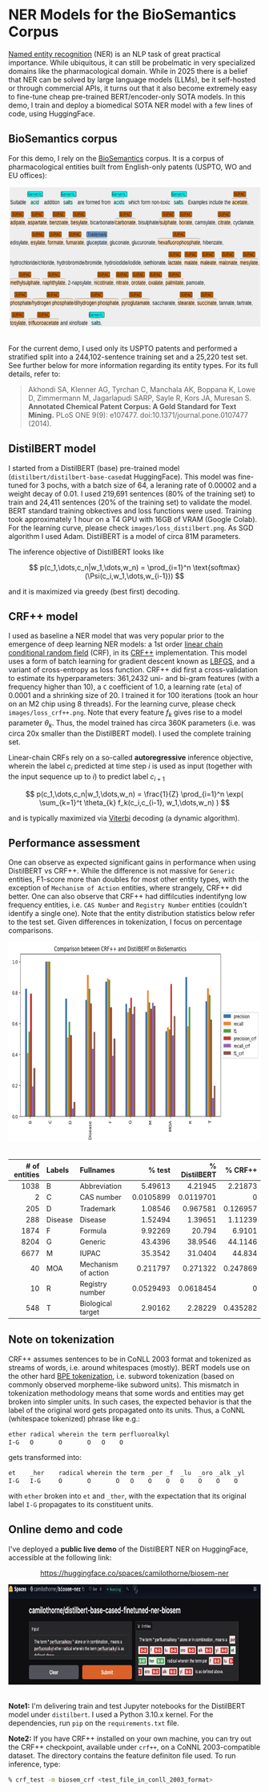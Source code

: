 # NER Models for the BioSemantics Corpus

[Named entity recognition](https://en.wikipedia.org/wiki/Named-entity_recognition) (NER) is an NLP task of great practical importance. While ubiquitous, it can still be probelmatic in very specialized domains like the pharmacological domain. While in 2025 there is a belief that NER can be solved by large language models (LLMs), be it self-hosted or through commercial APIs, it turns out that it also become extremely easy to fine-tune cheap pre-trained BERT/encoder-only SOTA models. In this demo, I train and deploy a biomedical SOTA NER model with a few lines of code, using HuggingFace. 

## BioSemantics corpus

For this demo, I rely on the [BioSemantics](https://web.archive.org/web/20171028233353/http://biosemantics.org/index.php/resources/chemical-patent-corpus) corpus. It is a corpus of pharmacological entities built from English-only patents (USPTO, WO and EU offices):

<div align="center">

<img src="images/biosem-sample.png" width="700" height="280" />

</div>

<br>

For the current demo, I used only its USPTO patents and performed a stratified split into a 244,102-sentence training set and a 25,220 test set. See further below for more information regarding its entity types. For its full details, refer to:
<br>

> Akhondi SA, Klenner AG, Tyrchan C, Manchala AK, Boppana K, Lowe D, Zimmermann M, Jagarlapudi SARP, Sayle R, Kors JA, Muresan S. 
> **Annotated Chemical Patent Corpus: A Gold Standard for Text Mining.** PLoS ONE 9(9): e107477. doi:10.1371/journal.pone.0107477 (2014).

## DistilBERT model

I started from a DistilBERT (base) pre-trained model (`distilbert/distilbert-base-cased`at HuggingFace). This model was fine-tuned for 3 pochs, with a batch size of 64, a leraning rate of 0.00002 and a weight decay of 0.01. I used 219,691 sentences (80% of the training set) to train and 24,411 sentences (20% of the training set) to validate the model. BERT standard training obkectives and loss functions were used. Training took approximately 1 hour on a T4 GPU with 16GB of VRAM (Google Colab). For the learning curve, please check `images/loss_distilbert.png`. As SGD algorithm I used Adam. DistilBERT is a model of circa 81M parameters.

The inference objective of DistilBERT looks like

$$
p(c_1,\dots,c_n|w_1,\dots,w_n) = \prod_{i=1}^n \text{softmax} (\Psi(c_i,w_1,\dots,w_{i-1}))
$$

and it is maximized via greedy (best first) decoding.

## CRF++ model

I used as baseline a NER model that was very popular prior to the emergence of deep learning NER models: a 1st order [linear chain conditional random field](https://aman.ai/primers/ai/conditional-random-fields/#linear-chain-crfs) (CRF), in its [CRF++](https://taku910.github.io/crfpp/) implementation. This model uses a form of batch learning for gradient descent known as [LBFGS](https://en.wikipedia.org/wiki/Limited-memory_BFGS), and a variant of cross-entropy as loss function. CRF++ did first a cross-validation to estimate its hyperparameters: 361,2432 uni- and bi-gram features (with a frequency higher than 10), a `C` coefficient of 1.0, a learning rate (`eta`) of 0.0001 and a shrinking size of 20. I trained it for 100 iterations (took an hour on an M2 chip using 8 threads). For the learning curve, please check `images/loss_crf++.png`. Note that every feature $f_k$ gives rise to a model parameter $\theta_k$. Thus, the model trained has circa 360K parameters (i.e. was circa 20x smaller than the DistilBERT model). I used the complete training set.

Linear-chain CRFs rely on a so-called **autoregressive** inference objective, wherein the label $c_i$ predicted at time step $i$ is used as input (together with the input sequence up to $i$) to predict label $c_{i+1}$

$$
p(c_1,\dots,c_n|w_1,\dots,w_n) = \frac{1}{Z} \prod_{i=1}^n \exp(  \sum_{k=1}^t \theta_{k} f_k(c_i,c_{i-1},
w_1,\dots,w_n) )
$$

and is typically maximized via [Viterbi](https://frazierbutler.medium.com/intro-to-the-viterbi-algorithm-8f41c3f43cf3)  decoding (a dynamic algorithm).

## Performance assessment

One can observe as expected significant gains in performance when using DistilBERT vs CRF++. While the difference is not massive for `Generic` entities, F1-score more than doubles for most other entity types, with the exception of `Mechanism of Action` entities, where strangely, CRF++ did better. One can also observe that CRF++ had diffilcuties indentifyng low frequency entities, i.e. `CAS Number` and `Registry Number` entities (couldn't identify a single one). Note that the entity distribution statistics below refer to the test set. Given differences in tokenization, I focus on percentage comparisons.

<div align="center">

<img src="images/crf++_vs_distilbert.png" width="700" height="400" />

</div>

<br>

<div align="center">

|# of entities| Labels  | Fullnames           |   % test     |% DistilBERT|   % CRF++     |
|------------:|:--------|:--------------------|-------------:|-----------:|--------------:|
|        1038 | B       | Abbreviation        |    5.49613   |  4.21945   |      2.21873  | 
|           2 | C       | CAS number          |    0.0105899 |  0.0119701 |      0        | 
|         205 | D       | Trademark           |    1.08546   |  0.967581  |      0.126957 | 
|         288 | Disease | Disease             |    1.52494   |  1.39651   |      1.11239  | 
|        1874 | F       | Formula             |    9.92269   | 20.794     |      6.9101   | 
|        8204 | G       | Generic             |   43.4396    | 38.9546    |     44.1146   | 
|        6677 | M       | IUPAC               |   35.3542    | 31.0404    |     44.834    | 
|          40 | MOA     | Mechanism of action |    0.211797  |  0.271322  |      0.247869 | 
|          10 | R       | Registry number     |    0.0529493 |  0.0618454 |      0        | 
|         548 | T       | Biological target   |    2.90162   |  2.28229   |      0.435282 | 

</div>

## Note on tokenization

CRF++ assumes sentences to be in CoNLL 2003 format and tokenized as streams of words, i.e. around whitespaces (mostly). BERT models use on the other hard [BPE tokenization](https://en.wikipedia.org/wiki/Byte_pair_encoding), i.e. subword tokenization (based on commonly observed morpheme-like subword units). This mismatch in tokenization methodology means that some words and entities may get broken into simpler units. In such cases, the expected behavior is that the label of the original word gets propagated onto its units. Thus, a CoNNL (whitespace tokenized) phrase like e.g.:
```
ether radical wherein the term perfluoroalkyl 
I-G   O       O       O   O    O                
```
gets transformed into:
```
et    _her    radical wherein the term _per _f  _lu  _oro _alk _yl
I-G   I-G     O       O       O   O    O    O   O    O    O    O           
```
with `ether` broken into `et` and `_ther`, with the expectation that its original label `I-G` propagates to its constituent units.

## Online demo and code

I've deployed a **public live demo** of the DistilBERT NER on HuggingFace, accessible
at the following link:

<div align="center">

https://huggingface.co/spaces/camilothorne/biosem-ner

<img src="images/gradio.png" width="800" height="200" />

</div>

<br>

**Note1:** I'm delivering train and test Jupyter notebooks for the DistilBERT model under `distilbert`. I used a Python 3.10.x kernel. For the dependencies, run `pip` on the `requirements.txt` file.

**Note2:** If you have CRF++ installed on your own machine, you can try out the CRF++ checkpoint, available under `crf++`, on a CoNNL 2003-compatible dataset. The directory contains the feature definiton file used.
To run inference, type:
```bash
% crf_test -m biosem_crf <test_file_in_conll_2003_format>
```
